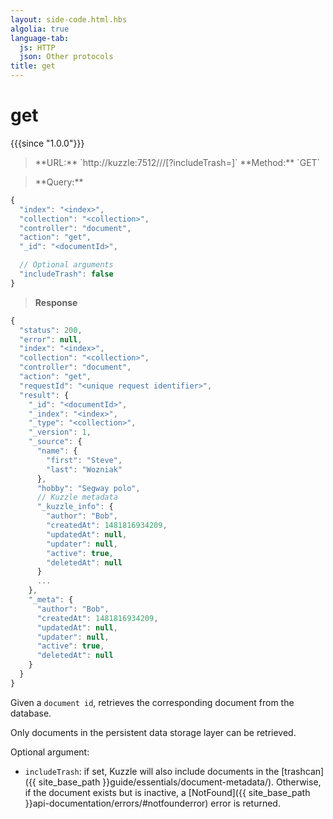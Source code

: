 ```yaml
---
layout: side-code.html.hbs
algolia: true
language-tab:
  js: HTTP
  json: Other protocols
title: get
---
```


# get

{{{since "1.0.0"}}}

<blockquote class="js">
<p>
**URL:** `http://kuzzle:7512/<index>/<collection>/<documentId>[?includeTrash=<boolean>]`  
**Method:** `GET`
</p>
</blockquote>

<blockquote class="json">
<p>
**Query:**
</p>
</blockquote>


```js
{
  "index": "<index>",
  "collection": "<collection>",
  "controller": "document",
  "action": "get",
  "_id": "<documentId>",

  // Optional arguments
  "includeTrash": false
}
```

>**Response**

```js
{
  "status": 200,
  "error": null,
  "index": "<index>",
  "collection": "<collection>",
  "controller": "document",
  "action": "get",
  "requestId": "<unique request identifier>",
  "result": {
    "_id": "<documentId>",
    "_index": "<index>",
    "_type": "<collection>",
    "_version": 1,
    "_source": {
      "name": {
        "first": "Steve",
        "last": "Wozniak"
      },
      "hobby": "Segway polo",
      // Kuzzle metadata
      "_kuzzle_info": {
        "author": "Bob",
        "createdAt": 1481816934209,
        "updatedAt": null,
        "updater": null,
        "active": true,
        "deletedAt": null
      }
      ...
    },
    "_meta": {
      "author": "Bob",
      "createdAt": 1481816934209,
      "updatedAt": null,
      "updater": null,
      "active": true,
      "deletedAt": null
    }
  }
}
```

Given a `document id`, retrieves the corresponding document from the database.

Only documents in the persistent data storage layer can be retrieved.

Optional argument:

* `includeTrash`: if set, Kuzzle will also include documents in the [trashcan]({{ site_base_path }}guide/essentials/document-metadata/). Otherwise, if the document exists but is inactive, a [NotFound]({{ site_base_path }}api-documentation/errors/#notfounderror) error is returned.
